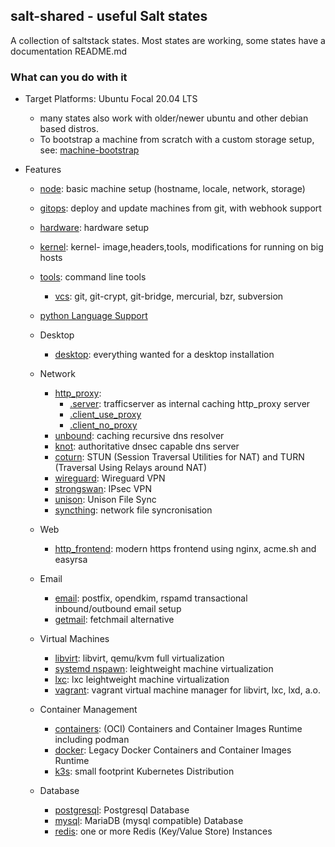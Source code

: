 ## salt-shared - useful Salt states

A collection of saltstack states. Most states are working,
some states have a documentation README.md

### What can you do with it

* Target Platforms: Ubuntu Focal 20.04 LTS
    * many states also work with older/newer ubuntu and other debian based distros.
    * To bootstrap a machine from scratch with a custom storage setup, see:
      [machine-bootstrap](https://github.com/wuxxin/machine-bootstrap)

* Features
    * [node](node): basic machine setup (hostname, locale, network, storage)
    * [gitops](gitops): deploy and update machines from git, with webhook support
    * [hardware](hardware): hardware setup
    * [kernel](kernel): kernel- image,headers,tools, modifications for running on big hosts
    * [tools](tools): command line tools
        * [vcs](vcs): git, git-crypt, git-bridge, mercurial, bzr, subversion
    * [python Language Support](python)

    * Desktop
        * [desktop](desktop): everything wanted for a desktop installation

    * Network
        * [http_proxy](http_proxy):
            * [.server](http_proxy/server.sls): trafficserver as internal caching http_proxy server
            * [.client_use_proxy](http_proxy/client_use_proxy.sls)
            * [.client_no_proxy](http_proxy/client_no_proxy.sls)
        * [unbound](unbound): caching recursive dns resolver
        * [knot](knot): authoritative dnsec capable dns server
        * [coturn](coturn): STUN (Session Traversal Utilities for NAT) and TURN (Traversal Using Relays
 around NAT)
        * [wireguard](wireguard): Wireguard VPN
        * [strongswan](strongswan): IPsec VPN
        * [unison](unison): Unison File Sync
        * [syncthing](syncthing): network file syncronisation

    * Web
        * [http_frontend](http_frontend): modern https frontend using nginx, acme.sh and easyrsa

    * Email
        * [email](email): postfix, opendkim, rspamd transactional inbound/outbound email setup
        * [getmail](getmail): fetchmail alternative

    * Virtual Machines
        * [libvirt](libvirt): libvirt, qemu/kvm full virtualization
        * [systemd nspawn](nspawn): leightweight machine virtualization
        * [lxc](lxc): lxc leightweight machine virtualization
        * [vagrant](vagrant): vagrant virtual machine manager for libvirt, lxc, lxd, a.o.

    * Container Management
        * [containers](containers): (OCI) Containers and Container Images Runtime including podman
        * [docker](docker): Legacy Docker Containers and Container Images Runtime
        * [k3s](k3s): small footprint Kubernetes Distribution

    * Database
        * [postgresql](postgresql): Postgresql Database
        * [mysql](mysql): MariaDB (mysql compatible) Database
        * [redis](redis): one or more Redis (Key/Value Store) Instances
